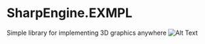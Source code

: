 # SharpEngine.EXMPL
Simple library for implementing 3D graphics anywhere
![Alt Text](https://github.com/j1sk1ss/FotNET.MPRJ/blob/master/Cover.png)
